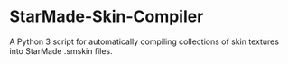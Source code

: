 # StarMade-Skin-Compiler
A Python 3 script for automatically compiling collections of skin textures into StarMade .smskin files.

